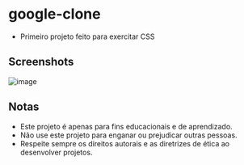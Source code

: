 # google-clone
 * Primeiro projeto feito para exercitar CSS


## Screenshots

![image](https://github.com/davidmello04/google-clone/assets/102268159/f56d3883-2b8e-4d38-8b87-c44c0be137f8)


## Notas
* Este projeto é apenas para fins educacionais e de aprendizado.
* Não use este projeto para enganar ou prejudicar outras pessoas.
* Respeite sempre os direitos autorais e as diretrizes de ética ao desenvolver projetos.
